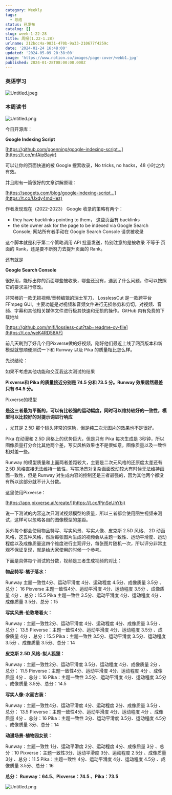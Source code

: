 ```yaml
---
category: Weekly
tags:
  - 总结
status: 已发布
catalog: []
slug: week-1-22-28
title: 周报(1.22-1.28)
urlname: 212bcc4a-9831-470b-9a33-210677f4259c
date: '2024-01-24 16:48:00'
updated: '2024-05-09 20:38:00'
image: 'https://www.notion.so/images/page-cover/webb1.jpg'
published: 2024-01-28T08:00:00.000Z
---
```


### 英语学习


![Untitled.jpeg](https://prod-files-secure.s3.us-west-2.amazonaws.com/5d24fe63-e567-4804-86f9-9fdc62e13082/13f89310-e18e-4344-b5f8-95c58ff07f1e/Untitled.jpeg?X-Amz-Algorithm=AWS4-HMAC-SHA256&X-Amz-Content-Sha256=UNSIGNED-PAYLOAD&X-Amz-Credential=ASIAZI2LB466TCZAW6DI%2F20250331%2Fus-west-2%2Fs3%2Faws4_request&X-Amz-Date=20250331T213414Z&X-Amz-Expires=3600&X-Amz-Security-Token=IQoJb3JpZ2luX2VjEEQaCXVzLXdlc3QtMiJGMEQCICAXcC%2BqTp8K3s0w8TUMpi1%2FX1NX0lkfmzm%2FcjXzPAfKAiAXeISZFwneBfhMFSuFXrHM1t3AkSVvYFOIuliqsL8pfiqIBAit%2F%2F%2F%2F%2F%2F%2F%2F%2F%2F8BEAAaDDYzNzQyMzE4MzgwNSIMnlQpshXFdumpNjhOKtwD1JJmUAmrU5OhjqkM8yWfO2pNxH9TdqmgOdOlUcyqdChgrCbI8%2FegyXfsqwta9m47Z6GTTZl1kOf8rgxNAybfRI%2BecxwxnvCGiRW5P%2B6k4tlNqrOXSDeSVapWLfqg06nJ7EXY7zfWCkX%2FnMTsfizNJMwVmSFgGYajitI3jE4aPWnJzX8PS2m6zfYL7704fmZr80erqcGCx1IenSyAw77Hm8jR72SWARHsieQ4S6kPxlXi8JDJpJFlzPvB%2FJyOx%2Fy7U7ZR3EVKO%2BwfziGyR98dnxpOrkHQlvK6b1IuW24VlYaCRa598ihUBIPVyy43DrKWp00TitJPlv4%2BRLAhLoFC%2BtDaPt41nawf15t1ficidxt%2FkXnH%2B5sPrNczAS93I5LUhEwZUt06Ddk47JqXTAP7Vf9Bw1IApsnZS7zhPoOQbmYHYTVKr82m%2FJcjz22V%2B61BePfuP0Wvn%2BZmVM60VfcIQzNUTgP0gvPUofhye3WCS4eW4TEcAKSV%2ByKrncOx5UXG7ZiMbUbQYfBlmfRau%2B9WQzkpS%2BpPBsAZtUdsxBIr9d1LVjPYKjW5tDeQXOowCK5dRISl8pzYcBh3TS5JRaPVO7TsdPuihGJioqDAIhWAX3%2BC6rN0WLwUZh%2F%2B3hsw5OKrvwY6pgGOJoBSp9H3PLbGSkLRQZQVJ8OTA2yvO9rChD7nfbUkXCj7FnRlf%2BfmJqa2C8kBpgvMK0cdoi51glZeMqzvoIfU%2FXJtHi9QvUWeau20CQB9H6XrG%2BdPtQhVBA3edBa6IS0szxwWJu8996JFnbBRzyqHP8dq0lNtsvL9nQ68QeCuWD5yvgao%2F3QXnl7CNQuy4YZeDvcno%2BQ8vwhAj5E4LgQ9HzHYKA7h&X-Amz-Signature=f7f767172a334e9c5d821abcd50628d8f7a0468c8ccc9e4973572bccc54f684a&X-Amz-SignedHeaders=host&x-id=GetObject)


### 本周读书


![Untitled.png](https://prod-files-secure.s3.us-west-2.amazonaws.com/5d24fe63-e567-4804-86f9-9fdc62e13082/4230a01f-03e6-45a7-9f78-5892b7e77e85/Untitled.png?X-Amz-Algorithm=AWS4-HMAC-SHA256&X-Amz-Content-Sha256=UNSIGNED-PAYLOAD&X-Amz-Credential=ASIAZI2LB466TCZAW6DI%2F20250331%2Fus-west-2%2Fs3%2Faws4_request&X-Amz-Date=20250331T213414Z&X-Amz-Expires=3600&X-Amz-Security-Token=IQoJb3JpZ2luX2VjEEQaCXVzLXdlc3QtMiJGMEQCICAXcC%2BqTp8K3s0w8TUMpi1%2FX1NX0lkfmzm%2FcjXzPAfKAiAXeISZFwneBfhMFSuFXrHM1t3AkSVvYFOIuliqsL8pfiqIBAit%2F%2F%2F%2F%2F%2F%2F%2F%2F%2F8BEAAaDDYzNzQyMzE4MzgwNSIMnlQpshXFdumpNjhOKtwD1JJmUAmrU5OhjqkM8yWfO2pNxH9TdqmgOdOlUcyqdChgrCbI8%2FegyXfsqwta9m47Z6GTTZl1kOf8rgxNAybfRI%2BecxwxnvCGiRW5P%2B6k4tlNqrOXSDeSVapWLfqg06nJ7EXY7zfWCkX%2FnMTsfizNJMwVmSFgGYajitI3jE4aPWnJzX8PS2m6zfYL7704fmZr80erqcGCx1IenSyAw77Hm8jR72SWARHsieQ4S6kPxlXi8JDJpJFlzPvB%2FJyOx%2Fy7U7ZR3EVKO%2BwfziGyR98dnxpOrkHQlvK6b1IuW24VlYaCRa598ihUBIPVyy43DrKWp00TitJPlv4%2BRLAhLoFC%2BtDaPt41nawf15t1ficidxt%2FkXnH%2B5sPrNczAS93I5LUhEwZUt06Ddk47JqXTAP7Vf9Bw1IApsnZS7zhPoOQbmYHYTVKr82m%2FJcjz22V%2B61BePfuP0Wvn%2BZmVM60VfcIQzNUTgP0gvPUofhye3WCS4eW4TEcAKSV%2ByKrncOx5UXG7ZiMbUbQYfBlmfRau%2B9WQzkpS%2BpPBsAZtUdsxBIr9d1LVjPYKjW5tDeQXOowCK5dRISl8pzYcBh3TS5JRaPVO7TsdPuihGJioqDAIhWAX3%2BC6rN0WLwUZh%2F%2B3hsw5OKrvwY6pgGOJoBSp9H3PLbGSkLRQZQVJ8OTA2yvO9rChD7nfbUkXCj7FnRlf%2BfmJqa2C8kBpgvMK0cdoi51glZeMqzvoIfU%2FXJtHi9QvUWeau20CQB9H6XrG%2BdPtQhVBA3edBa6IS0szxwWJu8996JFnbBRzyqHP8dq0lNtsvL9nQ68QeCuWD5yvgao%2F3QXnl7CNQuy4YZeDvcno%2BQ8vwhAj5E4LgQ9HzHYKA7h&X-Amz-Signature=b2197e64286886fe74d655e6bfdaa4baac08b02eb3dfc323b8e6f8fd8ac98309&X-Amz-SignedHeaders=host&x-id=GetObject)


今日开源库：


**Google Indexing Script**


[https://github.com/goenning/google-indexing-script…](https://t.co/mfAipBayir)


可以让你的页面快速的被 Google 搜索收录，No tricks, no hacks，48 小时之内有效。

并且附有一篇很好的文章讲解原理：


[https://seogets.com/blog/google-indexing-script…](https://t.co/Uxdy4mdHez)


作者发现现在（2022-2023） Google 收录的策略有两个：

- they have backlinks pointing to them， 这些页面有 backlinks
- the site owner ask for the page to be indexed via Google Search Console; 网站所有者手动在 Google Search Console 请求被收录

这个脚本就是利于第二个策略调用 API 批量发送，特别注意的是被收录 不等于 页面的 Rank，还是要不断努力去提升页面的 Rank。

还有就是


**Google Search Console**


很好用，能标出你的页面哪些被收录，哪些还没有，遇到了什么问题，你可以按照它的要求进行修改。


非常棒的一款无损视频/音频编辑的瑞士军刀， LosslessCut 是一款跨平台 FFmpeg GUI，主要功能是对视频和音频文件进行无损修剪和剪切，对视频、音频、字幕和其他相关媒体文件进行极其快速和无损的操作。GitHub 内有免费的下载地址


[https://github.com/mifi/lossless-cut?tab=readme-ov-file](https://t.co/weK4RD58AF)


前几天刷到了好几个用Pixverse做的好视频，刚好他们最近上线了网页版本和新模型就想顺便测试一下和 Runway 以及 Pika 的质量相比怎么样。

先说结论：

如果不考虑其他功能和交互我这次测试的结果


**Pixverse和 Pika 的质量接近分别是 74.5 分和 73.5 分。Runway 效果居然最差只有 64.5 分。**


Pixverse的模型


**是这三者最为平衡的，可以有比较强的运动幅度，同时可以维持较好的一致性，模型可以比较好的对提示词进行响应**


，尤其是 2.5D 那个镜头非常的惊艳，但是纯二次元图片的效果也不是很好。

Pika 在动漫和 2.5D 风格上的优势巨大，但是只有 Pika 每次生成是 3秒钟，所以图像质量打分会比其他两个差，写实风格效果也不是很如意，图像质量以及一致性相对差一些。

Runway 的模型质量和上面两者差距较大，主要是二次元风格的还原度太差还有 2.5D 风格直接无法维持一致性，写实场景对复杂画面改动较大有时候无法维持画面一致性，但是 Runway 对生成内容的控制还是三者最强的，因为其他两个都没有所以这部分就不计入分数。

这里使用Pixverse：


[https://app.pixverse.ai/create/](https://t.co/PjnSeUhYbi)


说一下测试的内容这次只测试视频模型的质量，所以三者都会使用图生视频来测试，这样可以忽略各自的图像模型的差距。

另外每个都会使用物品特写、写实风景、写实人像、皮克斯 2.5D 风格、 2D 动画风格，这五种风格，然后每张图片生成的视频会从主题一致性、运动平滑度、运动程度以及成像质量这四个维度进行主观评分，每张图片随机一次，所以评分非常主观不保证复现，就是给大家使用的时候一个参考。

下面是具体每个测试的分数，视频是三者生成视频的对比：


**物品特写-橘子落水：**


Runway   主题一致性4分、运动平滑度 4分、运动程度 4.5分、成像质量 3.5分 、总分： 16
Pixverse 主题一致性4分、运动平滑度 4分、运动程度 3.5分 、成像质量 4分 、总分：15.5
Pika 主题一致性 3.5分、运动平滑度 4分、运动程度 4分 、成像质量 3.5分、总分：15


**写实风景-伦敦塔着火：**


Runway：主题一致性2分、运动平滑度 4分、运动程度 4分、成像质量 3.5分 、总分： 13.5
Pixverse：主题一致性4分、运动平滑度 4分、运动程度 3.5分 、成像质量 4分 、总分：15.5
Pika：主题一致性 3.5分、运动平滑度 3.5分、运动程度 3.5分 、成像质量 3.5分、总分：14


**皮克斯 2.5D 风格-拟人狐狸：**


Runway：主题一致性2分、运动平滑度 3.5分、运动程度 4分、成像质量 2分 、总分： 11.5
Pixverse：主题一致性4分、运动平滑度 4分、运动程度 4分 、成像质量 4分 、总分：16
Pika：主题一致性 3.5分、运动平滑度 4分、运动程度 3.5分 、成像质量 3.5分、总分：14.5


**写实人像-水面古装：**


Runway：主题一致性4分、运动平滑度 4分、运动程度 2分、成像质量 3.5分 、总分： 13.5
Pixverse：主题一致性4分、运动平滑度 4分、运动程度 4分 、成像质量 4分 、总分：16
Pika：主题一致性 3分、运动平滑度 3.5分、运动程度 4.5分 、成像质量 3分、总分：14


**动漫场景-植物园女孩：**


Runway：主题一致性 1分、运动平滑度 2分、运动程度 4分、成像质量 3分 、总分：10
Pixverse：主题一致性3分、运动平滑度 3分、运动程度 2.5分 、成像质量 3分 、总分：11.5
Pika：主题一致性 4分、运动平滑度 4分、运动程度 4.5分 、成像质量 3.5分、总分：16


**总分： Runway：64.5、Pixverse：74.5 、Pika：73.5**


![Untitled.png](https://prod-files-secure.s3.us-west-2.amazonaws.com/5d24fe63-e567-4804-86f9-9fdc62e13082/8e04e5ad-2b05-4144-8058-53bf010acfd3/Untitled.png?X-Amz-Algorithm=AWS4-HMAC-SHA256&X-Amz-Content-Sha256=UNSIGNED-PAYLOAD&X-Amz-Credential=ASIAZI2LB466TCZAW6DI%2F20250331%2Fus-west-2%2Fs3%2Faws4_request&X-Amz-Date=20250331T213414Z&X-Amz-Expires=3600&X-Amz-Security-Token=IQoJb3JpZ2luX2VjEEQaCXVzLXdlc3QtMiJGMEQCICAXcC%2BqTp8K3s0w8TUMpi1%2FX1NX0lkfmzm%2FcjXzPAfKAiAXeISZFwneBfhMFSuFXrHM1t3AkSVvYFOIuliqsL8pfiqIBAit%2F%2F%2F%2F%2F%2F%2F%2F%2F%2F8BEAAaDDYzNzQyMzE4MzgwNSIMnlQpshXFdumpNjhOKtwD1JJmUAmrU5OhjqkM8yWfO2pNxH9TdqmgOdOlUcyqdChgrCbI8%2FegyXfsqwta9m47Z6GTTZl1kOf8rgxNAybfRI%2BecxwxnvCGiRW5P%2B6k4tlNqrOXSDeSVapWLfqg06nJ7EXY7zfWCkX%2FnMTsfizNJMwVmSFgGYajitI3jE4aPWnJzX8PS2m6zfYL7704fmZr80erqcGCx1IenSyAw77Hm8jR72SWARHsieQ4S6kPxlXi8JDJpJFlzPvB%2FJyOx%2Fy7U7ZR3EVKO%2BwfziGyR98dnxpOrkHQlvK6b1IuW24VlYaCRa598ihUBIPVyy43DrKWp00TitJPlv4%2BRLAhLoFC%2BtDaPt41nawf15t1ficidxt%2FkXnH%2B5sPrNczAS93I5LUhEwZUt06Ddk47JqXTAP7Vf9Bw1IApsnZS7zhPoOQbmYHYTVKr82m%2FJcjz22V%2B61BePfuP0Wvn%2BZmVM60VfcIQzNUTgP0gvPUofhye3WCS4eW4TEcAKSV%2ByKrncOx5UXG7ZiMbUbQYfBlmfRau%2B9WQzkpS%2BpPBsAZtUdsxBIr9d1LVjPYKjW5tDeQXOowCK5dRISl8pzYcBh3TS5JRaPVO7TsdPuihGJioqDAIhWAX3%2BC6rN0WLwUZh%2F%2B3hsw5OKrvwY6pgGOJoBSp9H3PLbGSkLRQZQVJ8OTA2yvO9rChD7nfbUkXCj7FnRlf%2BfmJqa2C8kBpgvMK0cdoi51glZeMqzvoIfU%2FXJtHi9QvUWeau20CQB9H6XrG%2BdPtQhVBA3edBa6IS0szxwWJu8996JFnbBRzyqHP8dq0lNtsvL9nQ68QeCuWD5yvgao%2F3QXnl7CNQuy4YZeDvcno%2BQ8vwhAj5E4LgQ9HzHYKA7h&X-Amz-Signature=591148fd4bf10223280a6d27eba566c3cd0a3e94e88d36fd671da38b5de7ffbc&X-Amz-SignedHeaders=host&x-id=GetObject)

